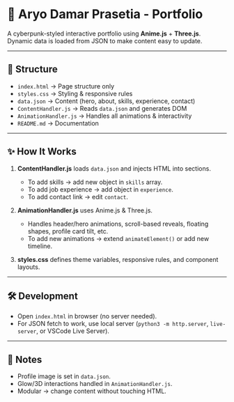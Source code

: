 # 🚀 Aryo Damar Prasetia - Portfolio

A cyberpunk-styled interactive portfolio using **Anime.js** + **Three.js**.  
Dynamic data is loaded from JSON to make content easy to update.

---

## 📂 Structure

- `index.html` → Page structure only
- `styles.css` → Styling & responsive rules
- `data.json` → Content (hero, about, skills, experience, contact)
- `ContentHandler.js` → Reads `data.json` and generates DOM
- `AnimationHandler.js` → Handles all animations & interactivity
- `README.md` → Documentation

---

## ✨ How It Works

1. **ContentHandler.js** loads `data.json` and injects HTML into sections.
   - To add skills → add new object in `skills` array.
   - To add job experience → add object in `experience`.
   - To add contact link → edit `contact`.

2. **AnimationHandler.js** uses Anime.js & Three.js.
   - Handles header/hero animations, scroll-based reveals, floating shapes, profile card tilt, etc.
   - To add new animations → extend `animateElement()` or add new timeline.

3. **styles.css** defines theme variables, responsive rules, and component layouts.

---

## 🛠 Development

- Open `index.html` in browser (no server needed).  
- For JSON fetch to work, use local server (`python3 -m http.server`, `live-server`, or VSCode Live Server).

---

## 📌 Notes

- Profile image is set in `data.json`.
- Glow/3D interactions handled in `AnimationHandler.js`.
- Modular → change content without touching HTML.
